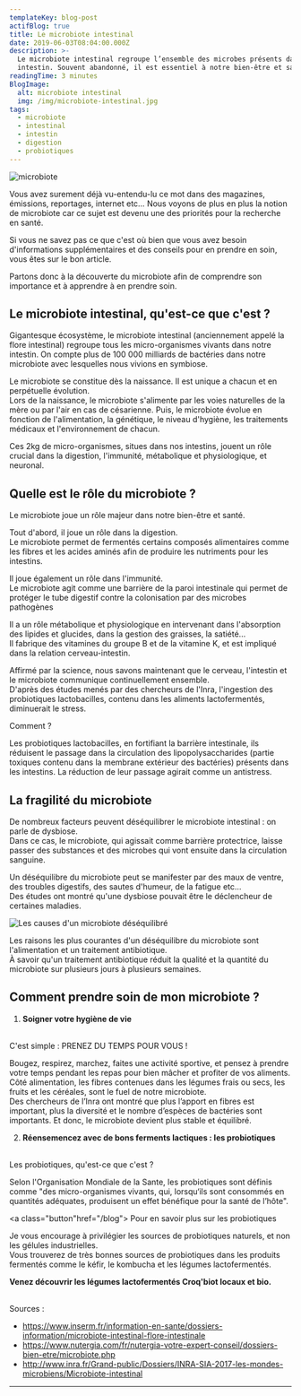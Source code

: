 ```yaml
---
templateKey: blog-post
actifBlog: true
title: Le microbiote intestinal
date: 2019-06-03T08:04:00.000Z
description: >-
  Le microbiote intestinal regroupe l’ensemble des microbes présents dans notre
  intestin. Souvent abandonné, il est essentiel à notre bien-être et santé.
readingTime: 3 minutes
BlogImage:
  alt: microbiote intestinal
  img: /img/microbiote-intestinal.jpg
tags:
  - microbiote
  - intestinal
  - intestin
  - digestion
  - probiotiques
---
```

![microbiote](/img/les-causes-d-un-microbiote-2-.png)

Vous avez surement déjà vu-entendu-lu ce mot dans des magazines, émissions, reportages, internet etc… Nous voyons de plus en plus la notion de microbiote car ce sujet est devenu une des priorités pour la recherche en santé. 

Si vous ne savez pas ce que c'est où bien que vous avez besoin d'informations supplémentaires et des conseils pour en prendre en soin, vous êtes sur le bon article.

Partons donc à la découverte du microbiote afin de comprendre son importance et à apprendre à en prendre soin.

## Le microbiote intestinal, qu'est-ce que c'est ?

Gigantesque écosystème, le microbiote intestinal (anciennement appelé la flore intestinal) regroupe tous les micro-organismes vivants dans notre intestin. On compte plus de 100 000 milliards de bactéries dans notre microbiote avec lesquelles nous vivions en symbiose.

Le microbiote se constitue dès la naissance. Il est unique a chacun et en perpétuelle évolution. <br /> Lors de la naissance, le microbiote s'alimente par les voies naturelles de la mère ou par l'air en cas de césarienne. Puis, le microbiote évolue en fonction de l'alimentation, la génétique, le niveau d'hygiène, les traitements médicaux et l'environnement de chacun.

Ces 2kg de micro-organismes, situes dans nos intestins, jouent un rôle crucial dans la digestion, l'immunité, métabolique et physiologique, et neuronal.

## Quelle est le rôle du microbiote ?

Le microbiote joue un rôle majeur dans notre bien-être et santé.

Tout d'abord, il joue un rôle dans la digestion. <br /> Le microbiote permet de fermentés certains composés alimentaires comme les fibres et les acides aminés afin de produire les nutriments pour les intestins.

Il joue également un rôle dans l'immunité. <br /> Le microbiote agit comme une barrière de la paroi intestinale qui permet de protéger le tube digestif contre la colonisation par des microbes pathogènes

Il a un rôle métabolique et physiologique en intervenant dans l'absorption des lipides et glucides, dans la gestion des graisses, la satiété… <br /> Il fabrique des vitamines du groupe B et de la vitamine K, et est impliqué dans la relation cerveau-intestin.

Affirmé par la science, nous savons maintenant que le cerveau, l'intestin et le microbiote communique continuellement ensemble.<br /> D'après des études menés par des chercheurs de l'Inra, l'ingestion des probiotiques lactobacilles, contenu dans les aliments lactofermentés, diminuerait le stress. 

Comment ? 

Les probiotiques lactobacilles, en fortifiant la barrière intestinale, ils réduisent le passage dans la circulation des lipopolysaccharides (partie toxiques contenu dans la membrane extérieur des bactéries) présents dans les intestins. La réduction de leur passage agirait comme un antistress.

## La fragilité du microbiote

De nombreux facteurs peuvent déséquilibrer le microbiote intestinal : on parle de dysbiose. <br /> Dans ce cas, le microbiote, qui agissait comme barrière protectrice, laisse passer des substances et des microbes qui vont ensuite dans la circulation sanguine. 

Un déséquilibre du microbiote peut se manifester par des maux de ventre, des troubles digestifs, des sautes d'humeur, de la fatigue etc…<br /> Des études ont montré qu'une dysbiose pouvait être le déclencheur de certaines maladies.

![Les causes d'un microbiote déséquilibré](/img/les-causes-d-un-microbiote-2-.png "Les causes d'un microbiote déséquilibré")

Les raisons les plus courantes d'un déséquilibre du microbiote sont l'alimentation et un traitement antibiotique. <br /> À savoir qu'un traitement antibiotique réduit la qualité et la quantité du microbiote sur plusieurs jours à plusieurs semaines.

## Comment prendre soin de mon microbiote ?

1. **Soigner votre hygiène de vie <br />** 

<br /> C'est simple : PRENEZ DU TEMPS POUR VOUS !

Bougez, respirez, marchez, faites une activité sportive, et pensez à prendre votre temps pendant les repas pour bien mâcher et profiter de vos aliments. <br /> Côté alimentation, les fibres contenues dans les légumes frais ou secs, les fruits et les céréales, sont le fuel de notre microbiote. <br /> Des chercheurs de l’Inra ont montré que plus l’apport en fibres est important, plus la diversité et le nombre d’espèces de bactéries sont importants. Et donc, le microbiote devient plus stable et équilibré.<br />

2. **Réensemencez avec de bons ferments lactiques : les probiotiques** <br /> 

<br /> Les probiotiques, qu'est-ce que c'est ?

Selon l'Organisation Mondiale de la Sante, les probiotiques sont définis comme "des micro-organismes vivants, qui, lorsqu‘ils sont consommés en quantités adéquates, produisent un effet bénéfique pour la santé de l’hôte".

<a class="button"href="/blog"> Pour en savoir plus sur les probiotiques</a>

Je vous encourage à privilégier les sources de probiotiques naturels, et non les gélules industrielles. <br /> Vous trouverez de très bonnes sources de probiotiques dans les produits fermentés comme le kéfir, le kombucha et les légumes lactofermentés.

**Venez découvrir les légumes lactofermentés Croq'biot locaux et bio.**

<br /> Sources :

* https://www.inserm.fr/information-en-sante/dossiers-information/microbiote-intestinal-flore-intestinale
* https://www.nutergia.com/fr/nutergia-votre-expert-conseil/dossiers-bien-etre/microbiote.php
* http://www.inra.fr/Grand-public/Dossiers/INRA-SIA-2017-les-mondes-microbiens/Microbiote-intestinal

- - -
